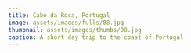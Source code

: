 ```yaml
---
title: Cabo da Roca, Portugal
image: assets/images/fulls/08.jpg
thumbnail: assets/images/thumbs/08.jpg
caption: A short day trip to the coast of Portugal
---
```

